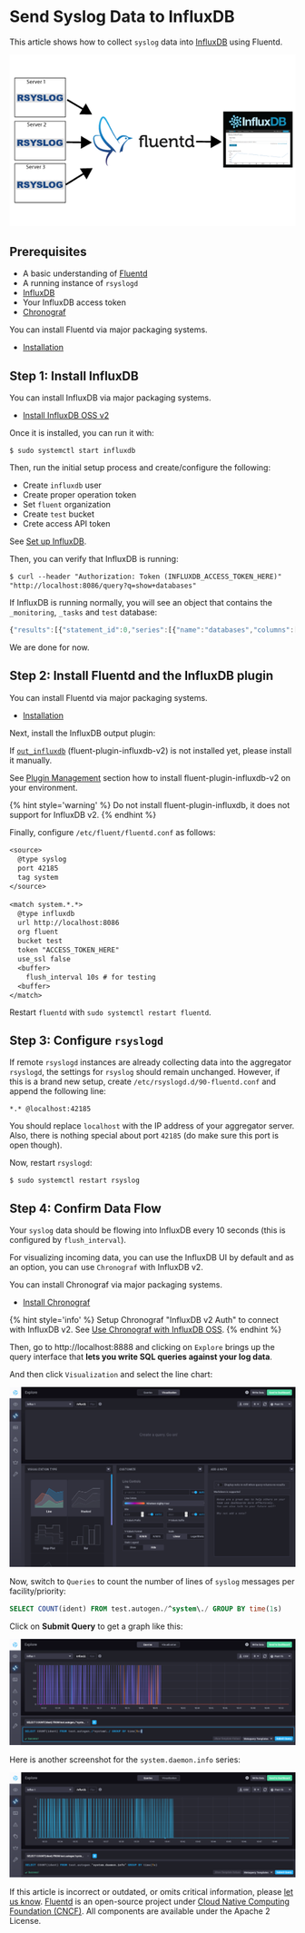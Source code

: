# Send Syslog Data to InfluxDB

This article shows how to collect `syslog` data into [InfluxDB](https://github.com/influxdata/influxdb) using Fluentd.

![Syslog + Fluentd + InfluxDB](../.gitbook/assets/syslog-fluentd-influxdb.png)

## Prerequisites

* A basic understanding of [Fluentd](https://www.fluentd.org/)
* A running instance of `rsyslogd`
* [InfluxDB](https://www.influxdata.com/)
* Your InfluxDB access token
* [Chronograf](https://www.influxdata.com/time-series-platform/chronograf/)

You can install Fluentd via major packaging systems.

* [Installation](../installation/)

## Step 1: Install InfluxDB

You can install InfluxDB via major packaging systems.

* [Install InfluxDB OSS v2](https://docs.influxdata.com/influxdb/v2/install/)

Once it is installed, you can run it with:

```text
$ sudo systemctl start influxdb
```

Then, run the initial setup process and create/configure the following:

* Create `influxdb` user
* Create proper operation token
* Set `fluent` organization
* Create `test` bucket
* Crete access API token

See [Set up InfluxDB](https://docs.influxdata.com/influxdb/v2/get-started/setup/).

Then, you can verify that InfluxDB is running:

```text
$ curl --header "Authorization: Token (INFLUXDB_ACCESS_TOKEN_HERE)" "http://localhost:8086/query?q=show+databases"
```

If InfluxDB is running normally, you will see an object that contains the `_monitoring`, `_tasks` and `test` database:

```javascript
{"results":[{"statement_id":0,"series":[{"name":"databases","columns":["name"],"values":[["_monitoring"],["_tasks"],["test"]]}]}]}
```

We are done for now.

## Step 2: Install Fluentd and the InfluxDB plugin

You can install Fluentd via major packaging systems.

* [Installation](../installation/)

Next, install the InfluxDB output plugin:

If [`out_influxdb`](https://github.com/influxdata/influxdb-plugin-fluent) (fluent-plugin-influxdb-v2) is not installed yet, please install it manually.

See [Plugin Management](../installation/post-installation-guide#plugin-management) section how to install fluent-plugin-influxdb-v2 on your environment.

{% hint style='warning' %}
Do not install fluent-plugin-influxdb, it does not support for InfluxDB v2.
{% endhint %}

Finally, configure `/etc/fluent/fluentd.conf` as follows:

```text
<source>
  @type syslog
  port 42185
  tag system
</source>

<match system.*.*>
  @type influxdb
  url http://localhost:8086
  org fluent
  bucket test
  token "ACCESS_TOKEN_HERE"
  use_ssl false
  <buffer>
    flush_interval 10s # for testing
  <buffer>
</match>
```

Restart `fluentd` with `sudo systemctl restart fluentd`.

## Step 3: Configure `rsyslogd`

If remote `rsyslogd` instances are already collecting data into the aggregator `rsyslogd`, the settings for `rsyslog` should remain unchanged. However, if this is a brand new setup, create `/etc/rsyslogd.d/90-fluentd.conf` and append the following line:

```text
*.* @localhost:42185
```

You should replace `localhost` with the IP address of your aggregator server. Also, there is nothing special about port `42185` \(do make sure this port is open though\).

Now, restart `rsyslogd`:

```text
$ sudo systemctl restart rsyslog
```

## Step 4: Confirm Data Flow

Your `syslog` data should be flowing into InfluxDB every 10 seconds \(this is configured by `flush_interval`\).

For visualizing incoming data, you can use the InfluxDB UI by default and as an option, you can use `Chronograf` with InfluxDB v2.

You can install Chronograf via major packaging systems.

* [Install Chronograf](https://docs.influxdata.com/chronograf/v1/introduction/installation/)

{% hint style='info' %}
Setup Chronograf "InfluxDB v2 Auth" to connect with InfluxDB v2. See [Use Chronograf with InfluxDB OSS](https://docs.influxdata.com/influxdb/v2/tools/chronograf/).
{% endhint %}

Then, go to http://localhost:8888 and clicking on `Explore` brings up the query interface that **lets you write SQL queries against your log data**.

And then click `Visualization` and select the line chart:

![Chronograf: Explore Data](../.gitbook/assets/chronograf-explore-data.png)

Now, switch to `Queries` to count the number of lines of `syslog` messages per facility/priority:

```sql
SELECT COUNT(ident) FROM test.autogen./^system\./ GROUP BY time(1s)
```

Click on **Submit Query** to get a graph like this:

![Chronograf: Query](../.gitbook/assets/chronograf-query.png)

Here is another screenshot for the `system.daemon.info` series:

![Chronograf: Query](../.gitbook/assets/chronograf-query-2.png)

If this article is incorrect or outdated, or omits critical information, please [let us know](https://github.com/fluent/fluentd-docs-gitbook/issues?state=open). [Fluentd](http://www.fluentd.org/) is an open-source project under [Cloud Native Computing Foundation \(CNCF\)](https://cncf.io/). All components are available under the Apache 2 License.

